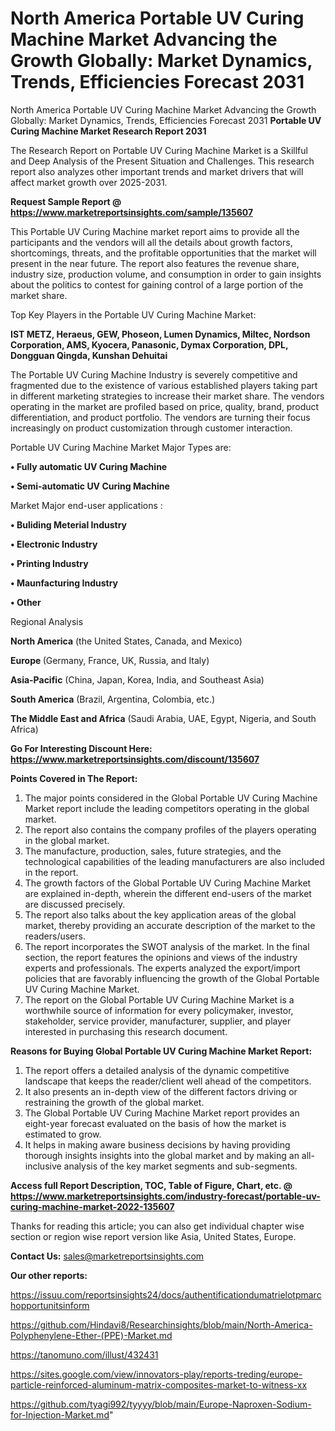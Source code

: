 # North America Portable UV Curing Machine Market Advancing the Growth Globally: Market Dynamics, Trends, Efficiencies Forecast 2031
North America Portable UV Curing Machine Market Advancing the Growth Globally: Market Dynamics, Trends, Efficiencies Forecast 2031
<strong>Portable UV Curing Machine Market Research Report 2031</strong>

The Research Report on Portable UV Curing Machine Market is a Skillful and Deep Analysis of the Present Situation and Challenges. This research report also analyzes other important trends and market drivers that will affect market growth over 2025-2031.

<strong>Request Sample Report @ <a href=https://www.marketreportsinsights.com/sample/135607>https://www.marketreportsinsights.com/sample/135607</a></strong>

This Portable UV Curing Machine market report aims to provide all the participants and the vendors will all the details about growth factors, shortcomings, threats, and the profitable opportunities that the market will present in the near future. The report also features the revenue share, industry size, production volume, and consumption in order to gain insights about the politics to contest for gaining control of a large portion of the market share.

Top Key Players in the Portable UV Curing Machine Market:

<strong>IST METZ, Heraeus, GEW, Phoseon, Lumen Dynamics, Miltec, Nordson Corporation, AMS, Kyocera, Panasonic, Dymax Corporation, DPL, Dongguan Qingda, Kunshan Dehuitai</strong>

The Portable UV Curing Machine Industry is severely competitive and fragmented due to the existence of various established players taking part in different marketing strategies to increase their market share. The vendors operating in the market are profiled based on price, quality, brand, product differentiation, and product portfolio. The vendors are turning their focus increasingly on product customization through customer interaction.

Portable UV Curing Machine Market Major Types are:

<strong>• Fully automatic UV Curing Machine

• Semi-automatic UV Curing Machine</strong>

Market Major end-user applications :

<strong>• Buliding Meterial Industry

• Electronic Industry

• Printing Industry

• Maunfacturing Industry

• Other</strong>

Regional Analysis

</u><strong><b>North America</b></strong> (the United States, Canada, and Mexico)

<strong><b>Europe </b></strong>(Germany, France, UK, Russia, and Italy)

<strong><b>Asia-Pacific</b></strong> (China, Japan, Korea, India, and Southeast Asia)

<strong><b>South America</b></strong> (Brazil, Argentina, Colombia, etc.)

<strong><b>The Middle East and Africa</b></strong> (Saudi Arabia, UAE, Egypt, Nigeria, and South Africa)

<strong>Go For Interesting Discount Here: <a href=https://www.marketreportsinsights.com/discount/135607>https://www.marketreportsinsights.com/discount/135607</a></strong>

<strong>Points Covered in The Report:</strong>
<ol>
  <li>The major points considered in the Global Portable UV Curing Machine Market report include the leading competitors operating in the global market.</li>
  <li>The report also contains the company profiles of the players operating in the global market.</li>
  <li>The manufacture, production, sales, future strategies, and the technological capabilities of the leading manufacturers are also included in the report.</li>
  <li>The growth factors of the Global Portable UV Curing Machine Market are explained in-depth, wherein the different end-users of the market are discussed precisely.</li>
  <li>The report also talks about the key application areas of the global market, thereby providing an accurate description of the market to the readers/users.</li>
  <li>The report incorporates the SWOT analysis of the market. In the final section, the report features the opinions and views of the industry experts and professionals. The experts analyzed the export/import policies that are favorably influencing the growth of the Global Portable UV Curing Machine Market.</li>
  <li>The report on the Global Portable UV Curing Machine Market is a worthwhile source of information for every policymaker, investor, stakeholder, service provider, manufacturer, supplier, and player interested in purchasing this research document.</li>
</ol>
<strong>Reasons for Buying Global Portable UV Curing Machine Market Report:</strong>

<ol>
  <li>The report offers a detailed analysis of the dynamic competitive landscape that keeps the reader/client well ahead of the competitors.</li>
  <li>It also presents an in-depth view of the different factors driving or restraining the growth of the global market.</li>
  <li>The Global Portable UV Curing Machine Market report provides an eight-year forecast evaluated on the basis of how the market is estimated to grow.</li>
  <li>It helps in making aware business decisions by having providing thorough insights insights into the global market and by making an all-inclusive analysis of the key market segments and sub-segments.</li>
</ol>
<strong>Access full Report Description, TOC, Table of Figure, Chart, etc. @ <a href=https://www.marketreportsinsights.com/industry-forecast/portable-uv-curing-machine-market-2022-135607>https://www.marketreportsinsights.com/industry-forecast/portable-uv-curing-machine-market-2022-135607</a></strong>


Thanks for reading this article; you can also get individual chapter wise section or region wise report version like Asia, United States, Europe.

<strong>Contact Us:</strong>
sales@marketreportsinsights.com

<strong>Our other reports:</strong>

<a href=https://issuu.com/reportsinsights24/docs/authentificationdumatrielotpmarchopportunitsinform>https://issuu.com/reportsinsights24/docs/authentificationdumatrielotpmarchopportunitsinform</a>

<a href=https://github.com/Hindavi8/Researchinsights/blob/main/North-America-Polyphenylene-Ether-(PPE)-Market.md>https://github.com/Hindavi8/Researchinsights/blob/main/North-America-Polyphenylene-Ether-(PPE)-Market.md</a>

<a href=https://tanomuno.com/illust/432431>https://tanomuno.com/illust/432431</a>

<a href=https://sites.google.com/view/innovators-play/reports-treding/europe-particle-reinforced-aluminum-matrix-composites-market-to-witness-xx>https://sites.google.com/view/innovators-play/reports-treding/europe-particle-reinforced-aluminum-matrix-composites-market-to-witness-xx</a>

<a href=https://github.com/tyagi992/tyyyy/blob/main/Europe-Naproxen-Sodium-for-Injection-Market.md>https://github.com/tyagi992/tyyyy/blob/main/Europe-Naproxen-Sodium-for-Injection-Market.md</a>"
